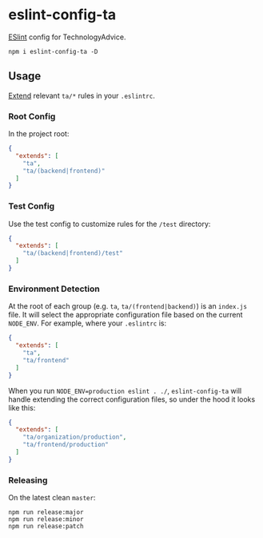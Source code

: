 eslint-config-ta
=======================

[ESlint](http://www.eslint.org) config for TechnologyAdvice.

```
npm i eslint-config-ta -D
```

## Usage

[Extend](http://eslint.org/docs/user-guide/configuring#extending-configuration-files) relevant `ta/*` rules in your
`.eslintrc`.

### Root Config

In the project root:

```json
{
  "extends": [
    "ta",
    "ta/(backend|frontend)"
  ]
}
```

### Test Config

Use the test config to customize rules for the `/test` directory:

```json
{
  "extends": [
    "ta/(backend|frontend)/test"
  ]
}
```

### Environment Detection
At the root of each group (e.g. `ta`, `ta/(frontend|backend)`) is an `index.js` file. It will select the appropriate
configuration file based on the current `NODE_ENV`. For example, where your `.eslintrc` is:

```json
{
  "extends": [
    "ta",
    "ta/frontend"
  ]
}
```

When you run `NODE_ENV=production eslint . ./`, `eslint-config-ta` will handle extending the correct configuration
files, so under the hood it looks like this:

```json
{
  "extends": [
    "ta/organization/production",
    "ta/frontend/production"
  ]
}
```

### Releasing

On the latest clean `master`:

    npm run release:major
    npm run release:minor
    npm run release:patch
